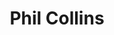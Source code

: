 ---
title: "Phil Collins"
summary: "British pop rock musician , songwriter and actor, born 30 January 1951 in Chiswick, London, England, UK. Inducted into Songwriters Hall of Fame in 2003. Best known as a member of , whom he joined in 1970 as a drummer, then becoming the lead vocalist in 1975 after the departure of . He began a solo career in 1981, while remaining a member of Genesis. Father of ; of ; and of & . His brother was renowned cartoonist and illustrator ."
image: "phil-collins.jpg"
apple_music_artist_url: "https://music.apple.com/gb/artist/phil-collins/153718"
---